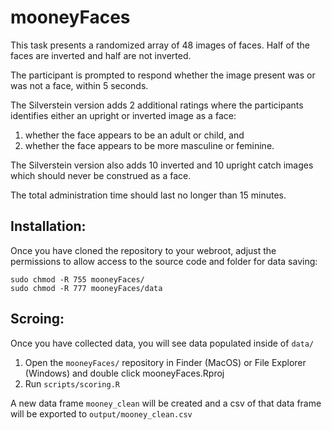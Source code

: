 # mooneyFaces

This task presents a randomized array of 48 images of faces. Half of the faces are inverted and half are not inverted.

The participant is prompted to respond whether the image present was or was not a face, within 5 seconds.

The Silverstein version adds 2 additional ratings where the participants identifies either an upright or inverted image as a face:
1) whether the face appears to be an adult or child, and
2) whether the face appears to be more masculine or feminine.

The Silverstein version also adds 10 inverted and 10 upright catch images which should never be construed as a face.

The total administration time should last no longer than 15 minutes. 

## Installation:

Once you have cloned the repository to your webroot, adjust the permissions to allow access to the source code and folder for data saving:
    
    sudo chmod -R 755 mooneyFaces/
    sudo chmod -R 777 mooneyFaces/data

## Scroing:

Once you have collected data, you will see data populated inside of `data/`

1. Open the `mooneyFaces/` repository in Finder (MacOS) or File Explorer (Windows) and double click mooneyFaces.Rproj
2. Run `scripts/scoring.R`

A new data frame `mooney_clean` will be created and a csv of that data frame will be exported to `output/mooney_clean.csv`


